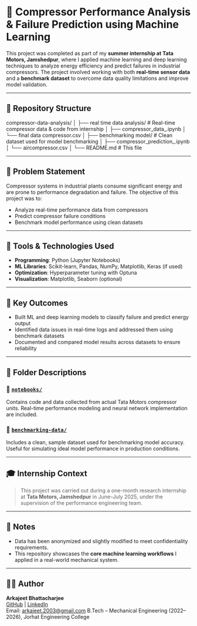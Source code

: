 # 🚀 Compressor Performance Analysis & Failure Prediction using Machine Learning

This project was completed as part of my **summer internship at Tata Motors, Jamshedpur**, where I applied machine learning and deep learning techniques to analyze energy efficiency and predict failures in industrial compressors. The project involved working with both **real-time sensor data** and a **benchmark dataset** to overcome data quality limitations and improve model validation.

---

## 📁 Repository Structure

compressor-data-analysis/
│
├── real time data analysis/ # Real-time compressor data & code from internship
│ ├── compressor_data_.ipynb
│ └── final data compressor.csv
│
├── benchmarking model/ # Clean dataset used for model benchmarking
│ ├── compressor_prediction_.ipynb
│ └── aircompressor.csv
│
└── README.md # This file



---

## 🧠 Problem Statement

Compressor systems in industrial plants consume significant energy and are prone to performance degradation and failure. The objective of this project was to:
- Analyze real-time performance data from compressors
- Predict compressor failure conditions
- Benchmark model performance using clean datasets

---

## 🔧 Tools & Technologies Used

- **Programming**: Python (Jupyter Notebooks)
- **ML Libraries**: Scikit-learn, Pandas, NumPy, Matplotlib, Keras (if used)
- **Optimization**: Hyperparameter tuning with Optuna
- **Visualization**: Matplotlib, Seaborn (optional)

---

## 📌 Key Outcomes

- Built ML and deep learning models to classify failure and predict energy output
- Identified data issues in real-time logs and addressed them using benchmark datasets
- Documented and compared model results across datasets to ensure reliability

---

## 📂 Folder Descriptions

### 🔹 [`notebooks/`](./notebooks/)
Contains code and data collected from actual Tata Motors compressor units. Real-time performance modeling and neural network implementation are included.

### 🔹 [`benchmarking-data/`](./benchmarking-data/)
Includes a clean, sample dataset used for benchmarking model accuracy. Useful for simulating ideal model performance in production conditions.

---

## 🎓 Internship Context

> This project was carried out during a one-month research internship at **Tata Motors, Jamshedpur** in June–July 2025, under the supervision of the performance engineering team.

---

## 📌 Notes

- Data has been anonymized and slightly modified to meet confidentiality requirements.
- This repository showcases the **core machine learning workflows** I applied in a real-world mechanical system.

---

## 👨‍💻 Author

**Arkajeet Bhattacharjee**  
[GitHub](https://github.com/Arkajeet7) | [LinkedIn](https://linkedin.com/in/ArkajeetBhattacharjee)  
Email: arkajeet.2003@gmail.com 
B.Tech – Mechanical Engineering (2022–2026), Jorhat Engineering College
